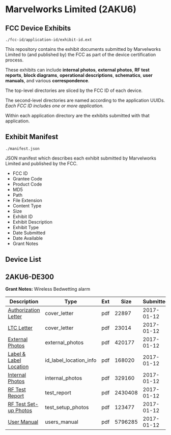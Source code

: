 # Marvelworks Limited (2AKU6)
## FCC Device Exhibits

```
./fcc-id/application-id/exhibit-id.ext
```

This repository contains the exhibit documents submitted by Marvelworks Limited to (and published by) the FCC as part of the device certification process.

These exhibits can include **internal photos**, **external photos**, **RF test reports**, **block diagrams**, **operational descriptions**, **schematics**, **user manuals**, and various **correspondence**.

The top-level directories are sliced by the FCC ID of each device.

The second-level directories are named according to the application UUIDs. *Each FCC ID includes one or more application.*

Within each application directory are the exhibits submitted with that application. 

## Exhibit Manifest

```
./manifest.json
```

JSON manifest which describes each exhibit submitted by Marvelworks Limited and published by the FCC.

- FCC ID
- Grantee Code
- Product Code
- MD5
- Path
- File Extension
- Content Type
- Size
- Exhibit ID
- Exhibit Description
- Exhibit Type
- Date Submitted
- Date Available
- Grant Notes

## Device List
## 2AKU6-DE300
**Grant Notes:** Wireless Bedwetting alarm

| Description | Type | Ext | Size | Submitted | Available |
| ----------- | ---- | --- | ---- | --------- | --------- |
| [Authorization Letter](2AKU6-DE300/962df07529c72066251d7c4856916e21/3255590.pdf) | cover_letter | pdf | 22897 | 2017-01-12 | 2017-01-12 |
| [LTC Letter](2AKU6-DE300/962df07529c72066251d7c4856916e21/3255591.pdf) | cover_letter | pdf | 23014 | 2017-01-12 | 2017-01-12 |
| [External Photos](2AKU6-DE300/962df07529c72066251d7c4856916e21/3255592.pdf) | external_photos | pdf | 420177 | 2017-01-12 | 2017-01-12 |
| [Label & Label Location](2AKU6-DE300/962df07529c72066251d7c4856916e21/3255593.pdf) | id_label_location_info | pdf | 168020 | 2017-01-12 | 2017-01-12 |
| [Internal Photos](2AKU6-DE300/962df07529c72066251d7c4856916e21/3255594.pdf) | internal_photos | pdf | 329160 | 2017-01-12 | 2017-01-12 |
| [RF Test Report](2AKU6-DE300/962df07529c72066251d7c4856916e21/3255597.pdf) | test_report | pdf | 2430408 | 2017-01-12 | 2017-01-12 |
| [RF Test Set-up Photos](2AKU6-DE300/962df07529c72066251d7c4856916e21/3255598.pdf) | test_setup_photos | pdf | 123477 | 2017-01-12 | 2017-01-12 |
| [User Manual](2AKU6-DE300/962df07529c72066251d7c4856916e21/3255599.pdf) | users_manual | pdf | 5796285 | 2017-01-12 | 2017-01-12 |
